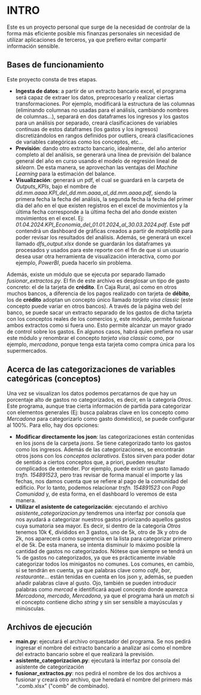 # INTRO
Este es un proyecto personal que surge de la necesidad de controlar de la forma más eficiente posible mis finanzas personales sin necesidad de utilizar aplicaciones de terceros, ya que prefiero evitar compartir información sensible.

## Bases de funcionamiento
Este proyecto consta de tres etapas.
- **Ingesta de datos**: a partir de un extracto bancario excel, el programa será capaz de extraer los datos, preprocesarlo y realizar ciertas transformaciones. Por ejemplo, modificará la estructura de las columnas (eliminando columnas no usadas para el análisis, cambiando nombres de columnas...), separará en dos dataframes los ingresos y los gastos para un análisis por separado, creará clasificaciones de variables continuas de estos dataframes (los gastos y los ingresos) discretizándolos en rangos definidos por outliers, creará clasificaciones de variables categóricas como los conceptos, etc...
- **Previsión**: dando otro extracto bancario, idealmente, del año anterior completo al del análisis, se generará una línea de previsión del balance general del año en curso usando el modelo de regresión lineal de *sklearn*. De esta manera, se aprovechan las ventajas del *Machine Learning* para la estimación del balance.
- **Visualización**: generará un pdf, el cual se guardará en la carpeta de *Outputs_KPIs*, bajo el nombre de *dd.mm.aaaa.KPI_del_dd.mm.aaaa_al_dd.mm.aaaa.pdf*, siendo la primera fecha la fecha del análisis, la segunda fecha la fecha del primer día del año en el que existen registros en el excel de movimientos y la última fecha corresponde a la última fecha del año donde existen movimientos en el excel. Ej: *01.04.2024.KPI_Economia_del_01.01.2024_al_30.03.2024.pdf*. Este pdf contendrá un dashboard de gráficas creados a partir de *matplotlib* para poder revisar los resultados del análisis. Además, se generará un excel llamado *dfs_output.xlsx* donde se guardarán los dataframes ya procesados y usados para este reporte con el fin de que si un usuario desea usar otra herramienta de visualización interactiva, como por ejemplo, *PowerBI*, pueda hacerlo sin problema.

Además, existe un módulo que se ejecuta por separado llamado *fusionar_extractos.py*. El fin de este archivo es desglosar un tipo de gasto concreto: el de la tarjeta de **crédito**. En Caja Rural, así como en otros muchos bancos, a diferencia de los pagos realizado con tarjeta de **débito**, los de **crédito** adoptan un concepto único llamado *tarjeta visa classic* (este concepto puede variar en otros bancos). A través de la página web del banco, se puede sacar un extracto separado de los gastos de dicha tarjeta con los conceptos reales de los comercios y, este módulo, permite fusionar ambos extractos como si fuera uno. Esto permite alcanzar un mayor grado de control sobre los gastos. En algunos casos, habrá quien prefiera no usar este módulo y renombrar el concepto *tarjeta visa classic* como, por ejemplo, *mercadona*, porque tenga esta tarjeta como compra única para los supermercados.

## Acerca de las categorizaciones de variables categóricas (conceptos)
Una vez se visualizan los datos podemos percatarnos de que hay un porcentaje alto de gastos no categorizados, es decir, en la categoría *Otros*. Este programa, aunque trae cierta información de partida para categorizar con elementos generales (Ej: busca palabras clave en los concepto como *Mercadona* para categorizarlo como gasto doméstico), se puede configurar al 100%. Para ello, hay dos opciones:
- **Modificar directamente los json**: las categorizaciones están contenidas en los jsons de la carpeta *jsons*. Se tiene categorizado tanto los gastos como los ingresos. Además de las categorizaciones, se encontrarán otros jsons con los *conceptos aclarativos*. Estos sirven para poder dotar de sentido a ciertos conceptos que, a priori, pueden resultar complicados de entender. Por ejemplo, puede existir un gasto llamado *trsfn. 154891523*, pero tras revisar de forma manual el importe y las fechas, nos damos cuenta que se refiere al pago de la comunidad del edificio. Por lo tanto, podemos relacionar *trsfn. 154891523* con *Pago Comunidad* y, de esta forma, en el dashboard lo veremos de esta manera.
- **Utilizar el asistente de categorización**: ejecutando el archivo *asistente_categorizacion.py* tendremos una interfaz por consola que nos ayudará a categorizar nuestros gastos priorizando aquellos gastos cuya sumatoria sea mayor. Es decir, si dentro de la categoría *Otros* tenemos 10k €, divididos en 3 gastos, uno de 5k, otro de 3k y otro de 2k, nos aparecerá como sugerencia en la lista para categorizar primero el de 5k. De esta manera, se intenta disminuir lo máximo posible la cantidad de gastos no categorizados. Nótese que siempre se tendrá un % de gastos no categorizados, ya que es prácticamente inviable categorizar todos los minigastos no comunes. Los comunes, en cambio, sí se tendrán en cuenta, ya que palabras clave como *café*, *bar*, *restaurante*... están tenidas en cuenta en los json y, además, se pueden añadir palabras clave al gusto. Ojo, también se pueden introducir palabras como *mercad* e identificará aquel concepto donde aparezca *Mercadona*, *mercado*, *Mercadona*, ya que el programa hará un *match* si el concepto contiene dicho *string* y sin ser sensible a mayúsculas y minúsculas.

## Archivos de ejecución
- **main.py**: ejecutará el archivo orquestador del programa. Se nos pedirá ingresar el nombre del extracto bancario a analizar así como el nombre del extracto bancario sobre el que realizará la previsión.
- **asistente_categorizacion.py**: ejecutará la interfaz por consola del asistente de categorización
- **fusionar_extractos.py**: nos pedirá el nombre de los dos archivos a fusionar y creará otro archivo, que heredará el nombre del primero más ".comb.xlsx" ("comb" de combinado).
